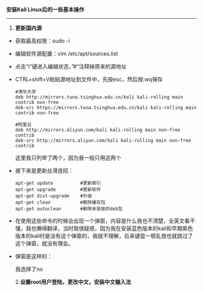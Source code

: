**安装Kali Linux后的一些基本操作**

------

1. **更新国内源**

- 获取最高权限：sudo -i

- 编辑软件源配置：vim /etc/apt/sources.list

- 点击“i”键进入编辑状态，”#“注释掉原来的源地址

- CTRL+shift+V粘贴源地址到文件中，先按esc，然后按:wq保存

  ```
  #清华大学
  deb http://mirrors.tuna.tsinghua.edu.cn/kali kali-rolling main contrib non-free
  deb-src https://mirrors.tuna.tsinghua.edu.cn/kali kali-rolling main contrib non-free
  ```

  ```
  #阿里云
  deb http://mirrors.aliyun.com/kali kali-rolling main non-free contrib
  deb-src http://mirrors.aliyun.com/kali kali-rolling main non-free contrib
  ```

  这里我只列举了两个，因为我一般只用这两个

- 接下来是更新丝滑连招：

  ```
  apt-get update          #更新索引
  apt-get upgrade         #更新软件
  apt-get dist-upgrade    #升级
  apt-get clean           #删除缓存包
  apt-get autoclean       #删除未安装的deb包
  ```

- 在使用这些命令的时候会出现一个弹窗，内容是什么我也不清楚，全英文看不懂，我也懒得翻译，当时我很疑惑，因为我在安装蓝色版本的kali和早期紫色版本的kali时是没有这个弹窗的，我就不理解，后来键盘一顿乱按也就跳过了这个弹窗，就没有理会。

- 弹窗是这样的：[](https://github.com/Vincent2024H95/My-study-note/blob/1cf2bcf99d7846ff129a74c460528eb2b08b14d1/Vincent's%20study%20diary/1.png)

  我选择了no

  2.**设置root用户登陆，更改中文，安装中文输入法**